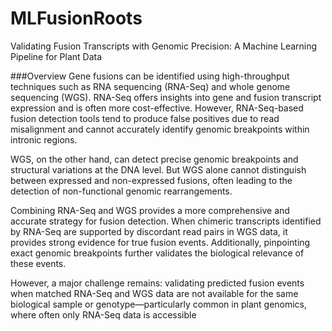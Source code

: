 # MLFusionRoots
Validating Fusion Transcripts with Genomic Precision: A Machine Learning Pipeline for Plant Data


###Overview
Gene fusions can be identified using high-throughput techniques such as RNA sequencing (RNA-Seq) and whole genome sequencing (WGS). RNA-Seq offers insights into gene and fusion transcript expression and is often more cost-effective. However, RNA-Seq-based fusion detection tools tend to produce false positives due to read misalignment and cannot accurately identify genomic breakpoints within intronic regions.

WGS, on the other hand, can detect precise genomic breakpoints and structural variations at the DNA level. But WGS alone cannot distinguish between expressed and non-expressed fusions, often leading to the detection of non-functional genomic rearrangements.

Combining RNA-Seq and WGS provides a more comprehensive and accurate strategy for fusion detection. When chimeric transcripts identified by RNA-Seq are supported by discordant read pairs in WGS data, it provides strong evidence for true fusion events. Additionally, pinpointing exact genomic breakpoints further validates the biological relevance of these events.

However, a major challenge remains: validating predicted fusion events when matched RNA-Seq and WGS data are not available for the same biological sample or genotype—particularly common in plant genomics, where often only RNA-Seq data is accessible
